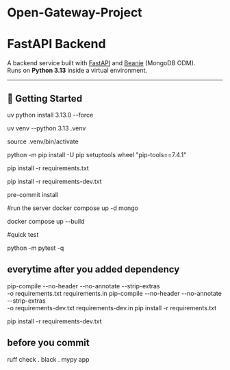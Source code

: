 # Open-Gateway-Project

# FastAPI Backend

A backend service built with [FastAPI](https://fastapi.tiangolo.com/) and [Beanie](https://beanie-odm.dev/) (MongoDB ODM).  
Runs on **Python 3.13** inside a virtual environment.

---

## 🚀 Getting Started

uv python install 3.13.0 --force

uv venv --python 3.13 .venv

source .venv/bin/activate


python -m pip install -U pip setuptools wheel "pip-tools==7.4.1"

pip install -r requirements.txt

pip install -r requirements-dev.txt

pre-commit install


#run the server
docker compose up -d mongo

docker compose up --build

#quick test

python -m pytest -q




## everytime after you added dependency
pip-compile --no-header --no-annotate --strip-extras \
-o requirements.txt requirements.in
pip-compile --no-header --no-annotate --strip-extras \
    -o requirements-dev.txt requirements-dev.in
pip install -r requirements.txt

pip install -r requirements-dev.txt


## before you commit 
ruff check .
black . 
mypy app
